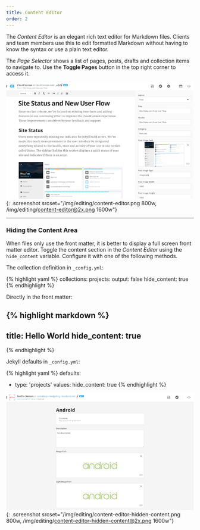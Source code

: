 ```yaml
---
title: Content Editor
order: 2
---
```


The *Content Editor* is an elegant rich text editor for Markdown files.
Clients and team members use this to edit formatted Markdown without having to know the syntax or use a plain text editor.

The *Page Selector* shows a list of pages, posts, drafts and collection items to navigate to.
Use the **Toggle Pages** button in the top right corner to access it.

![Content Editor](/img/editing/content-editor.png){: .screenshot srcset="/img/editing/content-editor.png 800w, /img/editing/content-editor@2x.png 1600w"}

---

### Hiding the Content Area

When files only use the front matter, it is better to display a full screen front matter editor. Toggle the content section in the *Content Editor* using the `hide_content` variable. Configure it with one of the following methods.

The collection definition in `_config.yml`:

{% highlight yaml %}
collections:
  projects:
    output: false
    hide_content: true
{% endhighlight %}

Directly in the front matter:

{% highlight markdown %}
---
title: Hello World
hide_content: true
---
{% endhighlight %}

Jekyll defaults in `_config.yml`:

{% highlight yaml %}
defaults:
  - type: 'projects'
    values:
      hide_content: true
{% endhighlight %}

![Content Editor with no content section](/img/editing/content-editor-hidden-content.png){: .screenshot srcset="/img/editing/content-editor-hidden-content.png 800w, /img/editing/content-editor-hidden-content@2x.png 1600w"}
